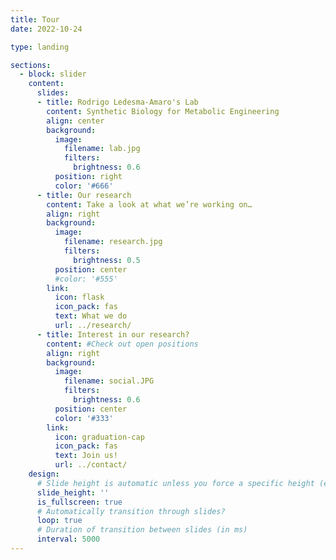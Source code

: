 ```yaml
---
title: Tour
date: 2022-10-24

type: landing

sections:
  - block: slider
    content:
      slides:
      - title: Rodrigo Ledesma-Amaro's Lab
        content: Synthetic Biology for Metabolic Engineering
        align: center
        background:
          image:
            filename: lab.jpg
            filters:
              brightness: 0.6
          position: right
          color: '#666'
      - title: Our research
        content: Take a look at what we’re working on…
        align: right 
        background:
          image:
            filename: research.jpg
            filters:
              brightness: 0.5
          position: center
          #color: '#555'
        link:
          icon: flask
          icon_pack: fas
          text: What we do
          url: ../research/
      - title: Interest in our research?
        content: #Check out open positions
        align: right
        background:
          image:
            filename: social.JPG
            filters:
              brightness: 0.6
          position: center
          color: '#333'
        link:
          icon: graduation-cap
          icon_pack: fas
          text: Join us!
          url: ../contact/
    design:
      # Slide height is automatic unless you force a specific height (e.g. '400px')
      slide_height: ''
      is_fullscreen: true
      # Automatically transition through slides?
      loop: true
      # Duration of transition between slides (in ms)
      interval: 5000
---
```

